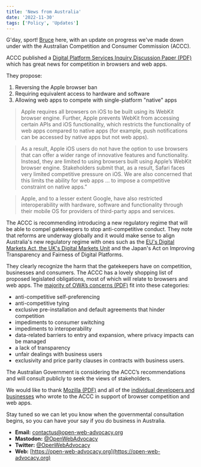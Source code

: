 ```yaml
---
title: 'News from Australia'
date: '2022-11-30'
tags: ['Policy', 'Updates']
---
```


G'day, sport! [Bruce](https://brucelawson.co.uk) here, with an update on progress we've made down under with the Australian Competition and Consumer Commission (ACCC).

ACCC published a [Digital Platform Services Inquiry Discussion Paper (PDF)](https://www.accc.gov.au/system/files/Digital%20platform%20services%20inquiry.pdf)  which has great news for competition in browsers and web apps.

They propose:

1. Reversing the Apple browser ban
2. Requiring equivalent access to hardware and software
3. Allowing web apps to compete with single-platform "native" apps

> Apple requires all browsers on iOS to be built using its WebKit browser engine. Further, Apple prevents WebKit from accessing certain APIs and iOS functionality, which restricts the functionality of web apps compared to native apps (for example, push notifications can be accessed by native apps but not web apps).

> As a result, Apple iOS users do not have the option to use browsers that can offer a wider range of innovative features and functionality. Instead, they are limited to using browsers built using Apple’s WebKit browser engine. Stakeholders submit that, as a result, Safari faces very limited competitive pressure on iOS. We are also concerned that this limits the ability for web apps … to impose a competitive constraint on native apps.”

> Apple, and to a lesser extent Google, have also restricted interoperability with hardware, software and functionality through their mobile OS for providers of third-party apps and services.

The ACCC is recommending introducing a new regulatory regime that will be able to compel gatekeepers to stop anti-competitive conduct. They note that reforms are underway globally and it would make sense to align Australia's new regulatory regime with ones such as the [EU's Digital Markets Act, the UK's Digital Markets Unit](/blog/cma-dma-nov-22/) and the Japan's Act on Improving Transparency and Fairness of Digital Platforms.

They clearly recognize the harm that the gatekeepers have on competition, businesses and consumers. The ACCC has a lovely shopping list of proposed legislated obligations, most of which will relate to browsers and web apps. The [majority of OWA’s concerns (PDF)](https://www.accc.gov.au/system/files/DPB%20-%20DPSI%20-%20September%202022%20report%20-%20Submission%20-%20Open%20Web%20Advocacy%20-%20Public%20(1).pdf) fit into these categories:

- anti-competitive self-preferencing
- anti-competitive tying
- exclusive pre-installation and default agreements that hinder competition
- impediments to consumer switching
- impediments to interoperability
- data-related barriers to entry and expansion, where privacy impacts can be managed
- a lack of transparency
- unfair dealings with business users
-  exclusivity and price parity clauses in contracts with business users.

The Australian Government is considering the ACCC’s recommendations and will consult publicly to seek the views of stakeholders.

We would like to thank [Mozilla (PDF)](https://www.accc.gov.au/system/files/DPB%20-%20DPSI%20-%20September%202022%20report%20-%20Submission%20-%20Mozilla%20-%20Public.pdf) and all of the [individual developers and businesses](https://www.accc.gov.au/focus-areas/inquiries-ongoing/digital-platform-services-inquiry-2020-25/september-2022-interim-report) who wrote to the ACCC in support of browser competition and web apps.

Stay tuned so we can let you know when the governmental consultation begins, so you can have your say if you do business in Australia.

- **Email:**        [contactus@open-web-advocacy.org](mailto:contactus@open-web-advocacy.org)
- **Mastodon:**      [@OpenWebAdvocacy](https://mastodon.social/@owa)
- **Twitter:**      [@OpenWebAdvocacy](https://twitter.com/OpenWebAdvocacy)
- **Web:**         [https://open-web-advocacy.org](https://open-web-advocacy.org)
